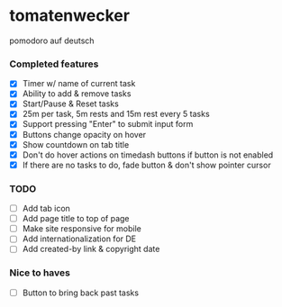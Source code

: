 # tomatenwecker

pomodoro auf deutsch

### Completed features
- [x] Timer w/ name of current task
- [x] Ability to add & remove tasks
- [x] Start/Pause & Reset tasks
- [x] 25m per task, 5m rests and 15m rest every 5 tasks
- [x] Support pressing "Enter" to submit input form
- [x] Buttons change opacity on hover
- [x] Show countdown on tab title
- [x] Don't do hover actions on timedash buttons if button is not enabled
- [x] If there are no tasks to do, fade button & don't show pointer cursor

### TODO
- [ ] Add tab icon
- [ ] Add page title to top of page
- [ ] Make site responsive for mobile
- [ ] Add internationalization for DE
- [ ] Add created-by link & copyright date

### Nice to haves
- [ ] Button to bring back past tasks

